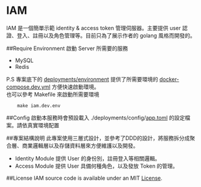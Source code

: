 IAM
========

IAM 是一個簡單示範 identity & access token 管理伺服器。主要提供
user 認證、登入、註冊以及角色管理等。目前只為了展示作者的 golang 風格而開發的。

##Require Environment
啟動 Server 所需要的服務
* MySQL 
* Redis 

P.S 專案底下的 [deployments/environment](https://github.com/karta0898098/iam/tree/master/deployments/environment "link") 提供了所需要環境的 [docker-compose.dev.yml](https://github.com/karta0898098/iam/blob/master/deployments/environment/docker-compose.dev.yml "link") 方便快速啟動環境。</br>
也可以參考 Makefile 來啟動所需要環境
```
    make iam.dev.env
```

##Config 
啟動本服務時會預設載入 ./deployments/config/[app.toml](https://github.com/karta0898098/iam/blob/master/deployments/config/app.toml "link") 的設定檔案。請依真實環境配置

##專案結構說明
此專案使用三層式設計，並參考了DDD的設計，將服務拆分成聚合層、商業邏輯層以及存儲資料層來方便維護以及開發。</br>

* Identity Module 提供 User 的身份別，註冊登入等相關邏輯。
* Access Module 提供 User 具備何種角色，以及發放 Token 的管理。

##License
IAM source code is available under an MIT [License](https://github.com/karta0898098/iam/blob/master/LICENSE "link").




